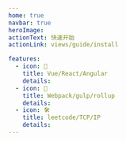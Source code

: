 ```yaml
---
home: true
navbar: true
heroImage: 
actionText: 快速开始
actionLink: views/guide/install

features:
  - icon: 🖖
    title: Vue/React/Angular
    details: 
  - icon: 🖖
    title: Webpack/gulp/rollup
    details: 
  - icon: 🛠️
    title: leetcode/TCP/IP
    details: 
---
```



